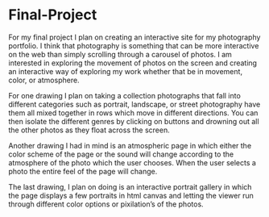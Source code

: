 # Final-Project

For my final project I plan on creating an interactive site for my photography portfolio. I think that photography is something that can be more interactive on the web than simply scrolling through a carousel of photos. I am interested in exploring the movement of photos on the screen and creating an interactive way of exploring my work whether that be in movement, color, or atmosphere. 

For one drawing I plan on taking a collection photographs that fall into different categories such as portrait, landscape, or street photography have them all mixed together in rows which move in different directions. You can then isolate the different genres by clicking on buttons and drowning out all the other photos as they float across the screen.

Another drawing I had in mind is an atmospheric page in which either the color scheme of the page or the sound will change according to the atmosphere of the photo which the user chooses. When the user selects a photo the entire feel of the page will change.

The last drawing, I plan on doing is an interactive portrait gallery in which the page displays a few portraits in html canvas and letting the viewer run through different color options or pixilation’s of the photos. 


